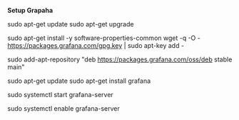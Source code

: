 **Setup Grapaha**

sudo apt-get update
sudo apt-get upgrade

sudo apt-get install -y software-properties-common
wget -q -O - https://packages.grafana.com/gpg.key | sudo apt-key add -

sudo add-apt-repository "deb https://packages.grafana.com/oss/deb stable main"

sudo apt-get update
sudo apt-get install grafana

sudo systemctl start grafana-server

sudo systemctl enable grafana-server



